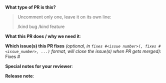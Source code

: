 <!--  Thanks for sending a pull request!  Here are some tips for you:
1. If this is your first time, read our contributor guidelines https://git.k8s.io/community/contributors/guide#your-first-contribution and developer guide https://git.k8s.io/community/contributors/devel/development.md#development-guide
2. Please label this pull request according to what type of issue you are fixing, especially if this is a release targeted pull request. For reference on required PR/issue labels, read here:
https://github.com/kubernetes/community/blob/master/contributors/devel/release.md#issue-kind-label
3. If you want *faster* PR reviews, read how: https://git.k8s.io/community/contributors/guide/pull-requests.md#best-practices-for-faster-reviews
4. Follow the instructions for writing a release note: https://git.k8s.io/community/contributors/guide/release-notes.md
5. If the PR is unfinished, see how to mark it: https://git.k8s.io/community/contributors/guide/pull-requests.md#marking-unfinished-pull-requests
-->

**What type of PR is this?**
> Uncomment only one, leave it on its own line:
>
> /kind bug
> /kind feature

**What this PR does / why we need it**:

**Which issue(s) this PR fixes** *(optional, in `fixes #<issue number>(, fixes #<issue_number>, ...)` format, will close the issue(s) when PR gets merged)*:
Fixes #

**Special notes for your reviewer**:

**Release note**:
<!--  Write your release note:
1. Enter your extended release note in the below block. If the PR requires additional action from users switching to the new release, include the string "action required".
2. If no release note is required, just write "NONE".
-->
```release-note

```
